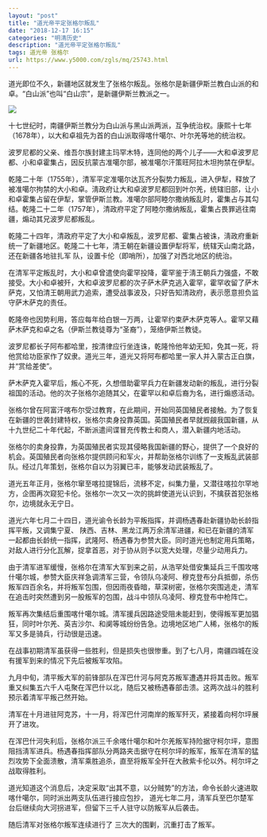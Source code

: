 ```yaml
---
layout: "post"
title: "道光帝平定张格尔叛乱"
date: "2018-12-17 16:15"
categories: "明清历史"
description: "道光帝平定张格尔叛乱"
tags: 道光帝 张格尔
url: https://www.y5000.com/zgls/mq/25743.html
---
```






道光即位不久，新疆地区就发生了张格尔叛乱。张格尔是新疆伊斯兰教白山派的和卓。“白山派”也叫“白山宗”，是新疆伊斯兰教派之一。

![](https://img.y5000.com/uploads/allimg/170925/13-1F925154635T4.jpg)

十七世纪时，南疆伊斯兰教分为白山派与黑山派两派，互争统治权。康熙十七年（1678年），以大和卓祖先为首的白山派取得喀什噶尔、叶尔羌等地的统治权。

波罗尼都的父亲、维吾尔族封建主玛罕木特，连同他的两个儿子——大和卓波罗尼都、小和卓霍集占，因反抗蒙古准噶尔部，被准噶尔汗策旺阿拉木坦拘禁在伊犁。

乾隆二十年（1755年），清军平定准噶尔达瓦齐分裂势力叛乱，进入伊犁，释放了被准噶尔拘禁的大小和卓。淸政府让大和卓波罗尼都回到叶尔羌，统辖旧部，让小和卓霍集占留在伊犁，掌管伊斯兰教。准噶尔部阿睦尔撒纳叛乱时，霍集占与其勾结。乾隆二十二年（1757年），清政府平定了阿睦尔撒纳叛乱，霍集占畏罪逃往南疆，煽动其兄波罗尼都叛乱。

乾隆二十四年，清政府平定了大小和卓叛乱，波罗尼都、霍集占被诛，淸政府重新统一了新疆地区。乾隆二十七年，清王朝在新疆设置伊犁将军，统辖天山南北路，还在新疆各地驻扎军
队，设置卡伦（即哨所），加强了对西北地区的统治。

在清军平定叛乱时，大小和卓曾遣使向霍罕投降，霍罕鉴于淸王朝兵力强盛，不敢接受。大小和卓被歼，大和卓波罗尼都的次子萨木萨克逃入霍罕，霍罕收留了萨木萨克，又怕清王朝用武力追索，遭受战事波及，只好告知清政府，表示愿意担负监守萨木萨克的责任。

乾隆帝也因势利用，答应每年给白银一万两，让霍罕约束萨木萨克等人。霍罕又藉萨木萨克和卓之名（伊斯兰教徒尊为“圣裔”），笼络伊斯兰教徒。

波罗尼都长子阿布都哈里，按清律应行坐连诛，乾隆怜他年幼无知，免其一死，将他赏给功臣家作了奴隶。道光三年，道光又将阿布都哈里一家人并入蒙古正白旗，并“赏给差使”。

萨木萨克入霍罕后，叛心不死，久想借助霍罕兵力在新疆发动新的叛乱，进行分裂祖国的活动。他的次子张格尔追随其父，在霍罕以和卓后裔为名，进行煽惑活动。

张格尔曾在阿富汗喀布尔受过教育，在此期间，开始同英国殖民者接触。为了恢复在新疆的世袭封建特权，张格尔卖身投靠英国。英国殖民者早就觊觎我国新疆，从十九世纪二十年代起，不断派遣间谍冒充传教士和商人，潜入新疆内地活动。

张格尔的卖身投靠，为英国殖民者实现其侵略我国新疆的野心，提供了一个良好的机会。英国殖民者向张格尔提供顾问和军火，并帮助张格尔训练了一支叛乱武装部队。经过几年策划，张格尔自以为羽翼已丰，能够发动武装叛乱了。

道光五年正月，张格尔窜至喀拉提锦后，流移不定，纠集力量，又潜往喀拉尔罕地方，企图再次窥犯卡伦。张格尔一次又一次的挑衅使道光认识到，不擒获首犯张格尔，边境就永无宁日。

道光六年七月二十四日，道光谕令长龄为平叛指挥，并调杨遇春赴新疆协助长龄指挥平叛，又调集宁夏、
陕西、吉林、黑龙江两万余清军进疆，和已在新疆的清军一起都由长龄统一指挥，武隆阿、杨遇春为参赞大臣。同时道光也制定用兵策略，对敌人进行分化瓦解，捉拿首恶，对于协从则予以宽大处理，尽量少动用兵力。

由于清军进军缓慢，张格尔在清军大军到来之前，从浩罕处借安集延兵三千围攻喀什噶尔城，参赞大臣庆祥急调清军三营，令领队乌凌阿、穆克登布分兵抵御，杀伤叛军四百余名，并将叛军包围，但因雨夜昏暗，草深树密，张格尔突围逃走，清军在追击时突然遭到另一股叛军的包围，战斗中领队乌凌阿、穆克登布中枪阵亡。

叛军再次集结后重围喀什噶尔城。清军援兵因路途受阻未能赶到，使得叛军更加猖狂，同时叶尔羌、英吉沙尔、和阒等城纷纷告急。边境地区地广人稀，张格尔的叛军又多是骑兵，行动很是迅速。

在战事初期清军虽获得一些胜利，但是损失也很惨重。到了七八月，南疆四城在没有援军到来的情况下先后被叛军攻陷。

九月中旬，清平叛大军的前锋部队在浑巴什河与阿克苏叛军遭遇并将其击败。叛军重又纠集五六千人屯聚在浑巴什以北，随后又被杨遇春部击溃。这两次战斗的胜利预示着清军平叛己然开始。

清军在十月进驻阿克苏，十一月，将浑巴什河南岸的叛军歼灭，紧接着向柯尔坪展开了进攻。

在浑巴什河失利后，张格尔派三千余喀什噶尔和叶尔羌叛军持险据守柯尔坪，意图阻挡淸军进兵。杨遇春指挥部队分两路夹击据守在柯尔坪的叛军，叛军在清军的猛烈攻势下全面溃散，清军乘胜追杀，直至将叛军全歼在大赦紫卡伦以外。柯尔坪之战取得胜利。

道光知道这个消息后，决定采取“出其不意，以分贼势”的方法，命令长龄火速进取喀什噶尔，同时派出两支队伍进行接应包抄，
道光七年二月，淸军兵至巴尔楚军台后继续向大河拐进军，但留下三千人驻守以防叛军从后袭击。

随后清军对张格尔叛军连续进行了 三次大的围剿，沉重打击了叛军。
